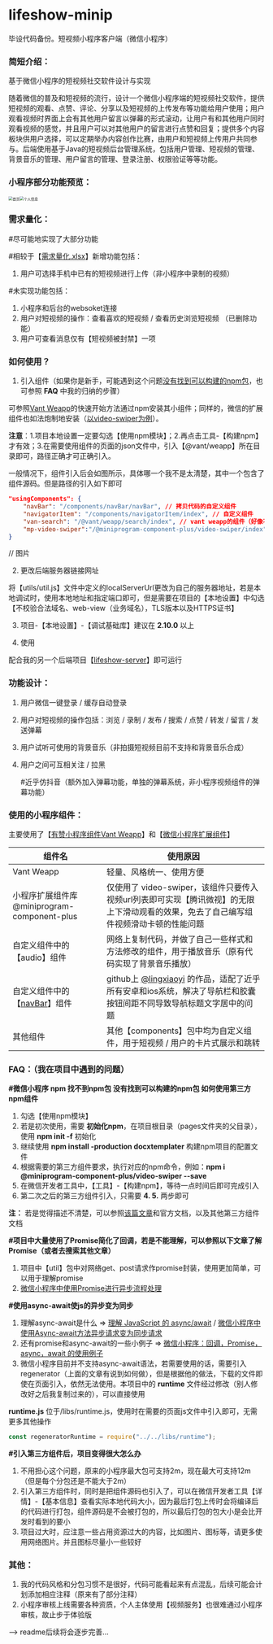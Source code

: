 # lifeshow-minip
毕设代码备份。短视频小程序客户端（微信小程序）



### 简短介绍：

基于微信小程序的短视频社交软件设计与实现

随着微信的普及和短视频的流行，设计一个微信小程序端的短视频社交软件，提供短视频的观看、点赞、评论、分享以及短视频的上传发布等功能给用户使用；用户观看视频时界面上会有其他用户留言以弹幕的形式滚动，让用户有和其他用户同时观看视频的感觉，并且用户可以对其他用户的留言进行点赞和回复；提供多个内容板块供用户选择，可以定期举办内容创作比赛，由用户和短视频上传用户共同参与。后端使用基于Java的短视频后台管理系统，包括用户管理、短视频的管理、背景音乐的管理、用户留言的管理、登录注册、权限验证等等功能。



### 小程序部分功能预览：

<img src="https://raw.githubusercontent.com/chaooWoo/lifeshow-minip/master/document/images/index.jpg" alt="首页" style="zoom:50%;" /><img src="https://raw.githubusercontent.com/chaooWoo/lifeshow-minip/master/document/images/my.jpg" alt="个人信息" style="zoom:50%;" />



### 需求量化：

#尽可能地实现了大部分功能

#相较于【[需求量化.xlsx](https://github.com/chaooWoo/lifeshow-minip/blob/master/document/需求量化.xlsx)】新增功能包括：

1. 用户可选择手机中已有的短视频进行上传（非小程序中录制的视频）

#未实现功能包括：

1. 小程序和后台的websoket连接
2. 用户对短视频的操作：查看喜欢的短视频 / 查看历史浏览短视频 （已删除功能）
3. 用户可查看消息仅有【短视频被封禁】一项



### 如何使用？

1. 引入组件（如果你是新手，可能遇到这个问题[没有找到可以构建的npm包](https://www.cnblogs.com/alchemist-z/p/12274557.html)，也可参照 **FAQ** 中我的归纳的步骤）

可参照[Vant Weapp](https://youzan.github.io/vant-weapp/#/quickstart)的快速开始方法通过npm安装其小组件；同样的，微信的扩展组件也如法炮制地安装（[以video-swiper为例](https://developers.weixin.qq.com/miniprogram/dev/extended/component-plus/)）。

**注意**：1.项目本地设置一定要勾选【使用npm模块】；2.再点击工具-【构建npm】才有效；3.在需要使用组件的页面的json文件中，引入【@vant/weapp】所在目录即可，路径正确才可正确引入。

一般情况下，组件引入后会如图所示，具体哪一个我不是太清楚，其中一个包含了组件源码。但是路径的引入如下即可

```json
"usingComponents": {
    "navBar": "/components/navBar/navBar", // 拷贝代码的自定义组件
    "navigatorItem": "/components/navigatorItem/index", // 自定义组件
    "van-search": "/@vant/weapp/search/index", // vant weapp的组件（好像不写最开始的 / 也可引入）
    "mp-video-swiper":"/@miniprogram-component-plus/video-swiper/index" // 小程序扩展组件
}
```

// 图片

2. 更改后端服务器链接网址

将【utils/util.js】文件中定义的localServerUrl更改为自己的服务器地址，若是本地调试时，使用本地地址和指定端口即可，但是需要在项目的【本地设置】中勾选【不校验合法域名、web-view（业务域名），TLS版本以及HTTPS证书】

3. 项目-【本地设置】-【调试基础库】建议在 **2.10.0** 以上

4. 使用

配合我的另一个后端项目【[lifeshow-server](https://github.com/chaooWoo/lifeshow-server)】即可运行



### 功能设计：

1. 用户微信一键登录 / 缓存自动登录

2. 用户对短视频的操作包括：浏览 / 录制 / 发布 / 搜索 / 点赞 / 转发 /  留言 / 发送弹幕

3. 用户试听可使用的背景音乐（非拍摄短视频目前不支持和背景音乐合成）

4. 用户之间可互相关注 / 拉黑

   #近乎仿抖音（额外加入弹幕功能，单独的弹幕系统，非小程序视频组件的弹幕功能）



### 使用的小程序组件：

主要使用了【[有赞小程序组件Vant Weapp](https://youzan.github.io/vant-weapp/#/intro)】和【[微信小程序扩展组件](https://developers.weixin.qq.com/miniprogram/dev/extended/component-plus/)】

| 组件名                                                       | 使用原因                                                     |
| ------------------------------------------------------------ | ------------------------------------------------------------ |
| Vant Weapp                                                   | 轻量、风格统一、使用方便                                     |
| 小程序扩展组件库@miniprogram-component-plus                  | 仅使用了 video-swiper，该组件只要传入视频url列表即可实现【腾讯微视】的无限上下滑动观看的效果，免去了自己编写组件视频滑动卡顿的性能问题 |
| 自定义组件中的【audio】组件                                  | 网络上复制代码，并做了自己一些样式和方法修改的组件，用于播放音乐（原有代码实现了背景音乐播放） |
| 自定义组件中的【[navBar](https://github.com/lingxiaoyi/navigation-bar)】组件 | github上 [@lingxiaoyi](https://github.com/lingxiaoyi) 的作品，适配了近乎所有安卓和ios系统，解决了导航栏和胶囊按钮间距不同导致导航标题文字居中的问题 |
| 其他组件                                                     | 其他【components】包中均为自定义组件，用于短视频 / 用户的卡片式展示和跳转 |



### FAQ：（我在项目中遇到的问题）

**#微信小程序 npm 找不到npm包 没有找到可以构建的npm包 如何使用第三方npm组件**

1. 勾选【使用npm模块】
2. 若是初次使用，需要 **初始化npm**，在项目根目录（pages文件夹的父目录），使用 **npm init -f** 初始化
3. 继续使用 **npm install -production docxtemplater** 构建npm项目的配置文件
4. 根据需要的第三方组件要求，执行对应的npm命令，例如：**npm i @miniprogram-component-plus/video-swiper --save**
5. 在微信开发者工具中，【工具】-【构建npm】，等待一点时间后即可完成引入
6. 第二次之后的第三方组件引入，只需要 **4. 5.** 两步即可

**注：** 若是觉得描述不清楚，可以参照[该篇文章](https://www.cnblogs.com/alchemist-z/p/12274557.html)和官方文档，以及其他第三方组件文档



**#项目中大量使用了Promise简化了回调，若是不能理解，可以参照以下文章了解Promise（或者去搜索其他文章）**

1. 项目中【util】包中对网络get、post请求作promise封装，使用更加简单，可以用于理解promise
2. [ 微信小程序中使用Promise进行异步流程处理](https://www.jianshu.com/p/e92c7495da76 )



**#使用async-await使js的异步变为同步**

1. 理解async-await是什么 => [理解 JavaScript 的 async/await](https://segmentfault.com/a/1190000007535316) / [微信小程序中使用Async-await方法异步请求变为同步请求](https://www.cnblogs.com/cckui/p/10231801.html )
2. 还有promise和async-await的一些小例子 => [微信小程序：回调，Promise，async，await 的使用例子](https://ninghao.net/blog/5508)
3. 微信小程序目前并不支持async-await语法，若需要使用的话，需要引入regenerator（上面的文章有说到如何做），但是根据他的做法，下载的文件即使在页面引入，依然无法使用。本项目中的 **runtime** 文件经过修改（别人修改好之后我复制过来的），可以直接使用

**runtime.js** 位于/libs/runtime.js，使用时在需要的页面js文件中引入即可，无需更多其他操作

```javascript
const regeneratorRuntime = require("../../libs/runtime");
```



**#引入第三方组件后，项目变得很大怎么办**

1. 不用担心这个问题，原来的小程序最大包可支持2m，现在最大可支持12m（但是每个分包还是不能大于2m）
2. 引入第三方组件时，同时是把组件源码也引入了，可以在微信开发者工具【详情】-【基本信息】查看实际本地代码大小，因为最后打包上传时会将编译后的代码进行打包，组件源码是不会被打包的，所以最后打包的包大小是会比开发时看到的要小
3. 项目过大时，应注意一些占用资源过大的内容，比如图片、图标等，请更多使用网络图片。并且图标尽量小一些较好





### 其他：

1. 我的代码风格和分包习惯不是很好，代码可能看起来有点混乱，后续可能会计划添加相应注释（原来有了部分注释）
2. 小程序审核上线需要各种资质，个人主体使用【视频服务】也很难通过小程序审核，故止步于体验版

 

--> readme后续将会逐步完善...